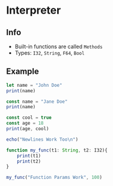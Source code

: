 # Interpreter

## Info

* Built-in functions are called `Methods`
* Types: `I32`, `String`, `F64`, `Bool`

## Example

```js
let name = "John Doe"
print(name)

const name = "Jane Doe"
print(name)

const cool = true
const age = 18
print(age, cool)

echo("Newlines Work Too\n")

function my_func(t1: String, t2: I32){
    print(t1)
    print(t2)
}

my_func("Function Params Work", 100)
```
